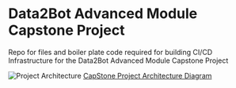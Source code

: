 # Data2Bot Advanced Module Capstone Project
Repo for files and boiler plate code required for building CI/CD Infrastructure for the Data2Bot Advanced Module Capstone Project

![Project Architecture](./docs/CapstoneProject_Diagram.jpg)
<ins>CapStone Project Architecture Diagram</ins>
